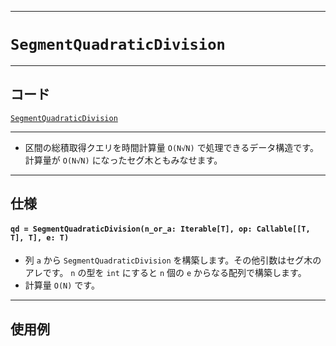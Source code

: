 _____

# `SegmentQuadraticDivision`

_____

## コード

[`SegmentQuadraticDivision`](https://github.com/titan-23/Library/blob/main/QuadraticDivision/SegmentQuadraticDivision.py)
<!-- code=https://github.com/titan-23/Library_py/blob/main/DataStructures\SegmentQuadraticDivision\SegmentQuadraticDivision.py -->

_____

- 区間の総積取得クエリを時間計算量 `O(N√N)` で処理できるデータ構造です。計算量が `O(N√N)` になったセグ木ともみなせます。

_____

## 仕様

#### `qd = SegmentQuadraticDivision(n_or_a: Iterable[T], op: Callable[[T, T], T], e: T)`
- 列 `a` から `SegmentQuadraticDivision` を構築します。その他引数はセグ木のアレです。
`n` の型を `int` にすると `n` 個の `e` からなる配列で構築します。
- 計算量 `O(N)` です。

_____

## 使用例

```python
```

